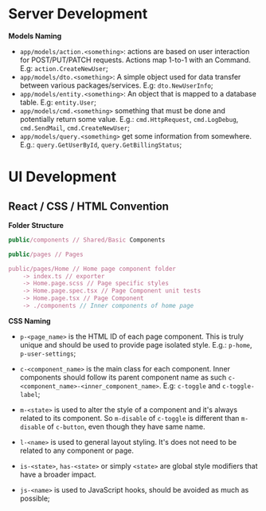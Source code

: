 # Server Development

**Models Naming**

* `app/models/action.<something>`: actions are based on user interaction for POST/PUT/PATCH requests. Actions map 1-to-1 with an Command. E.g: `action.CreateNewUser`;
* `app/models/dto.<something>`: A simple object used for data transfer between various packages/services. E.g: `dto.NewUserInfo`;
* `app/models/entity.<something>`: An object that is mapped to a database table. E.g: `entity.User`;
* `app/models/cmd.<something>` something that must be done and potentially return some value. E.g.: `cmd.HttpRequest`, `cmd.LogDebug`, `cmd.SendMail`, `cmd.CreateNewUser`;
* `app/models/query.<something>` get some information from somewhere. E.g.: `query.GetUserById`, `query.GetBillingStatus`;

# UI Development

## React / CSS / HTML Convention

**Folder Structure**

```javascript
public/components // Shared/Basic Components

public/pages // Pages

public/pages/Home // Home page component folder
	-> index.ts // exporter
	-> Home.page.scss // Page specific styles
	-> Home.page.spec.tsx // Page Component unit tests
	-> Home.page.tsx // Page Component
	-> ./components // Inner components of home page
```

**CSS Naming**

* `p-<page_name>` is the HTML ID of each page component. This is truly unique and should be used to provide page isolated style. E.g.: `p-home`, `p-user-settings`;

* `c-<component_name>` is the main class for each component. Inner components should follow its parent component name as such `c-<component_name>-<inner_component_name>`. E.g: `c-toggle` and `c-toggle-label`;

* `m-<state>` is used to alter the style of a component and it's always related to its component. So `m-disable` of `c-toggle` is different than `m-disable` of `c-button`, even though they have same name.

* `l-<name>` is used to general layout styling. It's does not need to be related to any component or page.

* `is-<state>`, `has-<state>` or simply `<state>` are global style modifiers that have a broader impact.

* `js-<name>` is used to JavaScript hooks, should be avoided as much as possible;
```